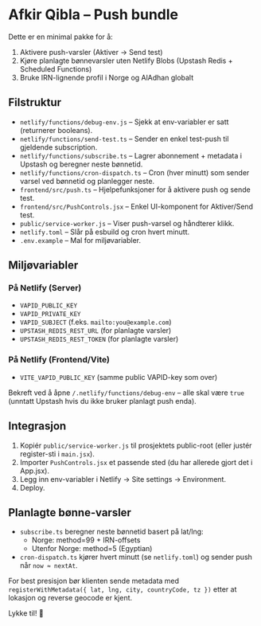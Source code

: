 # Afkir Qibla – Push bundle

Dette er en minimal pakke for å:

1) Aktivere push-varsler (Aktiver → Send test)
2) Kjøre planlagte bønnevarsler uten Netlify Blobs (Upstash Redis + Scheduled Functions)
3) Bruke IRN-lignende profil i Norge og AlAdhan globalt

## Filstruktur

- `netlify/functions/debug-env.js` – Sjekk at env-variabler er satt (returnerer booleans).
- `netlify/functions/send-test.ts` – Sender en enkel test-push til gjeldende subscription.
- `netlify/functions/subscribe.ts` – Lagrer abonnement + metadata i Upstash og beregner neste bønnetid.
- `netlify/functions/cron-dispatch.ts` – Cron (hver minutt) som sender varsel ved bønnetid og planlegger neste.
- `frontend/src/push.ts` – Hjelpefunksjoner for å aktivere push og sende test.
- `frontend/src/PushControls.jsx` – Enkel UI-komponent for Aktiver/Send test.
- `public/service-worker.js` – Viser push-varsel og håndterer klikk.
- `netlify.toml` – Slår på esbuild og cron hvert minutt.
- `.env.example` – Mal for miljøvariabler.

## Miljøvariabler

### På Netlify (Server)
- `VAPID_PUBLIC_KEY`
- `VAPID_PRIVATE_KEY`
- `VAPID_SUBJECT` (f.eks. `mailto:you@example.com`)
- `UPSTASH_REDIS_REST_URL` (for planlagte varsler)
- `UPSTASH_REDIS_REST_TOKEN` (for planlagte varsler)

### På Netlify (Frontend/Vite)
- `VITE_VAPID_PUBLIC_KEY` (samme public VAPID-key som over)

Bekreft ved å åpne `/.netlify/functions/debug-env` – alle skal være `true` (unntatt Upstash hvis du ikke bruker planlagt push enda).

## Integrasjon

1. Kopiér `public/service-worker.js` til prosjektets public-root (eller justér register-sti i `main.jsx`).
2. Importer `PushControls.jsx` et passende sted (du har allerede gjort det i App.jsx).
3. Legg inn env-variabler i Netlify → Site settings → Environment.
4. Deploy.

## Planlagte bønne-varsler

- `subscribe.ts` beregner neste bønnetid basert på lat/lng:
  - Norge: method=99 + IRN-offsets
  - Utenfor Norge: method=5 (Egyptian)
- `cron-dispatch.ts` kjører hvert minutt (se `netlify.toml`) og sender push når `now ≈ nextAt`.

For best presisjon bør klienten sende metadata med `registerWithMetadata({ lat, lng, city, countryCode, tz })` etter at lokasjon og reverse geocode er kjent.

Lykke til! 🚀
